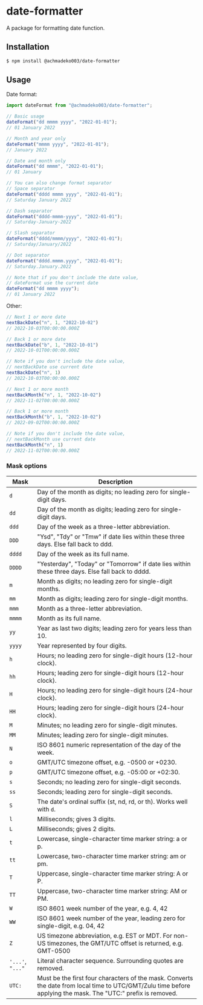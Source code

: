 # date-formatter

A package for formatting date function.

## Installation

```bash
$ npm install @achmadeko003/date-formatter
```

## Usage

Date format:

```js
import dateFormat from "@achmadeko003/date-formatter";

// Basic usage
dateFormat("dd mmmm yyyy", "2022-01-01");
// 01 January 2022

// Month and year only
dateFormat("mmmm yyyy", "2022-01-01");
// January 2022

// Date and month only
dateFormat("dd mmmm", "2022-01-01");
// 01 January

// You can also change format separator
// Space separator
dateFormat("dddd mmmm yyyy", "2022-01-01");
// Saturday January 2022

// Dash separator
dateFormat("dddd-mmmm-yyyy", "2022-01-01");
// Saturday-January-2022

// Slash separator
dateFormat("dddd/mmmm/yyyy", "2022-01-01");
// Saturday/January/2022

// Dot separator
dateFormat("dddd.mmmm.yyyy", "2022-01-01");
// Saturday.January.2022

// Note that if you don't include the date value,
// dateFormat use the current date
dateFormat("dd mmmm yyyy");
// 01 January 2022
```

Other:

```js
// Next 1 or more date
nextBackDate("n", 1, "2022-10-02")
// 2022-10-03T00:00:00.000Z

// Back 1 or more date
nextBackDate("b", 1, "2022-10-01")
// 2022-10-01T00:00:00.000Z

// Note if you don't include the date value,
// nextBackDate use current date
nextBackDate("n", 1)
// 2022-10-03T00:00:00.000Z

// Next 1 or more month
nextBackMonth("n", 1, "2022-10-02")
// 2022-11-02T00:00:00.000Z

// Back 1 or more month
nextBackMonth("b", 1, "2022-10-02")
// 2022-09-02T00:00:00.000Z

// Note if you don't include the date value,
// nextBackMonth use current date
nextBackMonth("n", 1)
// 2022-11-02T00:00:00.000Z
```

### Mask options

| Mask             | Description                                                                                                                                                   |
| ---------------- | ------------------------------------------------------------------------------------------------------------------------------------------------------------- |
| `d`              | Day of the month as digits; no leading zero for single-digit days.                                                                                            |
| `dd`             | Day of the month as digits; leading zero for single-digit days.                                                                                               |
| `ddd`            | Day of the week as a three-letter abbreviation.                                                                                                               |
| `DDD`            | "Ysd", "Tdy" or "Tmw" if date lies within these three days. Else fall back to ddd.                                                                            |
| `dddd`           | Day of the week as its full name.                                                                                                                             |
| `DDDD`           | "Yesterday", "Today" or "Tomorrow" if date lies within these three days. Else fall back to dddd.                                                              |
| `m`              | Month as digits; no leading zero for single-digit months.                                                                                                     |
| `mm`             | Month as digits; leading zero for single-digit months.                                                                                                        |
| `mmm`            | Month as a three-letter abbreviation.                                                                                                                         |
| `mmmm`           | Month as its full name.                                                                                                                                       |
| `yy`             | Year as last two digits; leading zero for years less than 10.                                                                                                 |
| `yyyy`           | Year represented by four digits.                                                                                                                              |
| `h`              | Hours; no leading zero for single-digit hours (12-hour clock).                                                                                                |
| `hh`             | Hours; leading zero for single-digit hours (12-hour clock).                                                                                                   |
| `H`              | Hours; no leading zero for single-digit hours (24-hour clock).                                                                                                |
| `HH`             | Hours; leading zero for single-digit hours (24-hour clock).                                                                                                   |
| `M`              | Minutes; no leading zero for single-digit minutes.                                                                                                            |
| `MM`             | Minutes; leading zero for single-digit minutes.                                                                                                               |
| `N`              | ISO 8601 numeric representation of the day of the week.                                                                                                       |
| `o`              | GMT/UTC timezone offset, e.g. -0500 or +0230.                                                                                                                 |
| `p`              | GMT/UTC timezone offset, e.g. -05:00 or +02:30.                                                                                                               |
| `s`              | Seconds; no leading zero for single-digit seconds.                                                                                                            |
| `ss`             | Seconds; leading zero for single-digit seconds.                                                                                                               |
| `S`              | The date's ordinal suffix (st, nd, rd, or th). Works well with `d`.                                                                                           |
| `l`              | Milliseconds; gives 3 digits.                                                                                                                                 |
| `L`              | Milliseconds; gives 2 digits.                                                                                                                                 |
| `t`              | Lowercase, single-character time marker string: a or p.                                                                                                       |
| `tt`             | Lowercase, two-character time marker string: am or pm.                                                                                                        |
| `T`              | Uppercase, single-character time marker string: A or P.                                                                                                       |
| `TT`             | Uppercase, two-character time marker string: AM or PM.                                                                                                        |
| `W`              | ISO 8601 week number of the year, e.g. 4, 42                                                                                                                  |
| `WW`             | ISO 8601 week number of the year, leading zero for single-digit, e.g. 04, 42                                                                                  |
| `Z`              | US timezone abbreviation, e.g. EST or MDT. For non-US timezones, the GMT/UTC offset is returned, e.g. GMT-0500                                                |
| `'...'`, `"..."` | Literal character sequence. Surrounding quotes are removed.                                                                                                   |
| `UTC:`           | Must be the first four characters of the mask. Converts the date from local time to UTC/GMT/Zulu time before applying the mask. The "UTC:" prefix is removed. |
